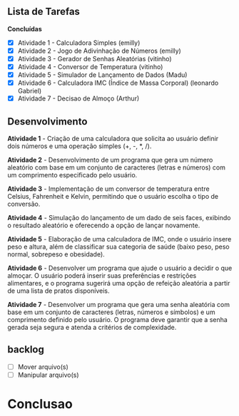 ## Lista de Tarefas

**Concluídas**
- [x] Atividade 1 - Calculadora Simples (emilly)
- [x] Atividade 2 - Jogo de Adivinhação de Números (emilly)
- [x] Atividade 3 - Gerador de Senhas Aleatórias (vitinho)
- [x] Atividade 4 - Conversor de Temperatura (vitinho)
- [x] Atividade 5 - Simulador de Lançamento de Dados (Madu)
- [x] Atividade 6 - Calculadora IMC (Índice de Massa Corporal) (leonardo Gabriel)
- [x] Atividade 7 - Decisao de Almoço (Arthur)

## Desenvolvimento

**Atividade 1** - Criação de uma calculadora que solicita ao usuário definir dois números e uma operação simples (+, -, *, /).

**Atividade 2** - Desenvolvimento de um programa que gera um número aleatório com base em um conjunto de caracteres (letras e números) com um comprimento especificado pelo usuário.

**Atividade 3** - Implementação de um conversor de temperatura entre Celsius, Fahrenheit e Kelvin, permitindo que o usuário escolha o tipo de conversão.

**Atividade 4** - Simulação do lançamento de um dado de seis faces, exibindo o resultado aleatório e oferecendo a opção de lançar novamente.

**Atividade 5** - Elaboração de uma calculadora de IMC, onde o usuário insere peso e altura, além de classificar sua categoria de saúde (baixo peso, peso normal, sobrepeso e obesidade).

**Atividade 6** - Desenvolver um programa que ajude o usuário a decidir o que almoçar. O usuário poderá inserir suas preferências e restrições alimentares, e o programa sugerirá uma opção de refeição aleatória a partir de uma lista de pratos disponíveis.

**Atividade 7** - Desenvolver um programa que gera uma senha aleatória com base em um conjunto de caracteres (letras, números e símbolos) e um comprimento definido pelo usuário. O programa deve garantir que a senha gerada seja segura e atenda a critérios de complexidade.
## **backlog**
- [ ] Mover arquivo(s)
- [ ] Manipular arquivo(s)

# **Conclusao**
